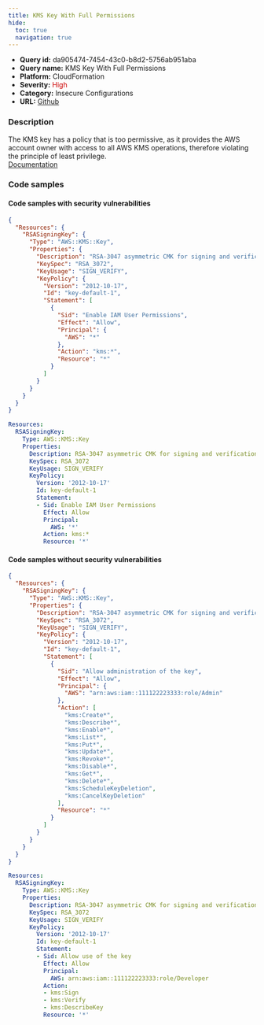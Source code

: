 ```yaml
---
title: KMS Key With Full Permissions
hide:
  toc: true
  navigation: true
---
```


<style>
  .highlight .hll {
    background-color: #ff171742;
  }
  .md-content {
    max-width: 1100px;
    margin: 0 auto;
  }
</style>

-   **Query id:** da905474-7454-43c0-b8d2-5756ab951aba
-   **Query name:** KMS Key With Full Permissions
-   **Platform:** CloudFormation
-   **Severity:** <span style="color:#C00">High</span>
-   **Category:** Insecure Configurations
-   **URL:** [Github](https://github.com/Checkmarx/kics/tree/master/assets/queries/cloudFormation/aws/kms_key_with_full_permissions)

### Description
The KMS key has a policy that is too permissive, as it provides the AWS account owner with access to all AWS KMS operations, therefore violating the principle of least privilege.<br>
[Documentation](https://docs.aws.amazon.com/AWSCloudFormation/latest/UserGuide/aws-resource-kms-key.html#cfn-kms-key-keypolicy)

### Code samples
#### Code samples with security vulnerabilities
```json title="Postitive test num. 1 - json file" hl_lines="8 9 4 5"
{
  "Resources": {
    "RSASigningKey": {
      "Type": "AWS::KMS::Key",
      "Properties": {
        "Description": "RSA-3047 asymmetric CMK for signing and verification",
        "KeySpec": "RSA_3072",
        "KeyUsage": "SIGN_VERIFY",
        "KeyPolicy": {
          "Version": "2012-10-17",
          "Id": "key-default-1",
          "Statement": [
            {
              "Sid": "Enable IAM User Permissions",
              "Effect": "Allow",
              "Principal": {
                "AWS": "*"
              },
              "Action": "kms:*",
              "Resource": "*"
            }
          ]
        }
      }
    }
  }
}

```
```yaml title="Postitive test num. 2 - yaml file" hl_lines="8 9 4 5"
Resources:
  RSASigningKey:
    Type: AWS::KMS::Key
    Properties:
      Description: RSA-3047 asymmetric CMK for signing and verification
      KeySpec: RSA_3072
      KeyUsage: SIGN_VERIFY
      KeyPolicy:
        Version: '2012-10-17'
        Id: key-default-1
        Statement:
        - Sid: Enable IAM User Permissions
          Effect: Allow
          Principal:
            AWS: '*'
          Action: kms:*
          Resource: '*'

```


#### Code samples without security vulnerabilities
```json title="Negative test num. 1 - json file"
{
  "Resources": {
    "RSASigningKey": {
      "Type": "AWS::KMS::Key",
      "Properties": {
        "Description": "RSA-3047 asymmetric CMK for signing and verification",
        "KeySpec": "RSA_3072",
        "KeyUsage": "SIGN_VERIFY",
        "KeyPolicy": {
          "Version": "2012-10-17",
          "Id": "key-default-1",
          "Statement": [
            {
              "Sid": "Allow administration of the key",
              "Effect": "Allow",
              "Principal": {
                "AWS": "arn:aws:iam::111122223333:role/Admin"
              },
              "Action": [
                "kms:Create*",
                "kms:Describe*",
                "kms:Enable*",
                "kms:List*",
                "kms:Put*",
                "kms:Update*",
                "kms:Revoke*",
                "kms:Disable*",
                "kms:Get*",
                "kms:Delete*",
                "kms:ScheduleKeyDeletion",
                "kms:CancelKeyDeletion"
              ],
              "Resource": "*"
            }
          ]
        }
      }
    }
  }
}

```
```yaml title="Negative test num. 2 - yaml file"
Resources:
  RSASigningKey:
    Type: AWS::KMS::Key
    Properties:
      Description: RSA-3047 asymmetric CMK for signing and verification
      KeySpec: RSA_3072
      KeyUsage: SIGN_VERIFY
      KeyPolicy:
        Version: '2012-10-17'
        Id: key-default-1
        Statement:
        - Sid: Allow use of the key
          Effect: Allow
          Principal:
            AWS: arn:aws:iam::111122223333:role/Developer
          Action:
          - kms:Sign
          - kms:Verify
          - kms:DescribeKey
          Resource: '*'

```

